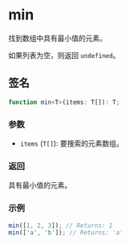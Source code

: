 # min

找到数组中具有最小值的元素。

如果列表为空，则返回 `undefined`。

## 签名

```typescript
function min<T>(items: T[]): T;
```

### 参数

- `items` (`T[]`): 要搜索的元素数组。

### 返回

具有最小值的元素。

### 示例

```typescript
min([1, 2, 3]); // Returns: 1
min(['a', 'b']); // Returns: 'a'
```
